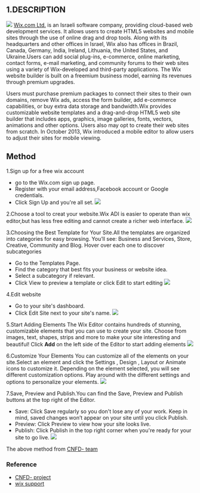 ## 1.DESCRIPTION

![](https://gitlab.com/picbed/bed/uploads/8877b2dc19a1b09395c2f0f49c93d779/wixlogo.png)
[Wix.com Ltd.](https://www.wix.com/)  is an Israeli software company, providing cloud-based web development services. It allows users to create HTML5 websites and mobile sites through the use of online drag and drop tools. Along with its headquarters and other offices in Israel, Wix also has offices in Brazil, Canada, Germany, India, Ireland, Lithuania, the United States, and Ukraine.Users can add social plug-ins, e-commerce, online marketing, contact forms, e-mail marketing, and community forums to their web sites using a variety of Wix-developed and third-party applications. The Wix website builder is built on a freemium business model, earning its revenues through premium upgrades.

Users must purchase premium packages to connect their sites to their own domains, remove Wix ads, access the form builder, add e-commerce capabilities, or buy extra data storage and bandwidth.Wix provides customizable website templates and a drag-and-drop HTML5 web site builder that includes apps, graphics, image galleries, fonts, vectors, animations and other options. Users also may opt to create their web sites from scratch. In October 2013, Wix introduced a mobile editor to allow users to adjust their sites for mobile viewing.

## Method

1.Sign up for a free wix account
* go to the Wix.com sign up page.
* Register with your email address,Facebook account or Google credentials.
* Click Sign Up and you're all set.
![](https://gitlab.com/picbed/bed/uploads/b783f7c8569b9c56376a375f4f8faa08/wix01.png)

2.Choose a tool to creat your website.Wix ADI is  easier to operate than wix editor,but has less free editing and cannot create a richer web interface.
![](https://gitlab.com/picbed/bed/uploads/6878484cb6e7606b78669178ccd8a541/wix02.png)

3.Choosing the Best Template for Your Site.All the templates are organized into categories for easy browsing. You’ll see: Business and Services, Store, Creative, Community and Blog. Hover over each one to discover subcategories
* Go to the Templates Page.
* Find the category that best fits your business or website idea.
* Select a subcategory if relevant.
* Click View to preview a template or click Edit to start editing
![](https://gitlab.com/picbed/bed/uploads/8ee714882d77f521d492e014170b8582/wix03.gif)

4.Edit website
* Go to your site's dashboard.
* Click Edit Site next to your site's name.
![](https://gitlab.com/picbed/bed/uploads/ae6f246b32fbc15898d0569eb579f160/wix04.webp)

5.Start Adding Elements
The Wix Editor contains hundreds of stunning, customizable elements that you can use to create your site. Choose from images, text, shapes, strips and more to make your site interesting and beautiful!
Click <b>Add</b> on the left side of the Editor to start adding elements
![](https://gitlab.com/picbed/bed/uploads/9a66c2f03769dcb8cf55e911c06bf69f/wix05.gif)

6.Customize Your Elements
You can customize all of the elements on your site.Select an element and click the Settings , Design , Layout   or Animate  icons to customize it. Depending on the element selected, you will see different customization options. Play around with the different settings and options to personalize your elements.
![](https://gitlab.com/picbed/bed/uploads/6e6ea92aae718d11923a3e9ff91abc86/wix06.png)

7.Save, Preview and Publish.You can find the Save, Preview and Publish buttons at the top right of the Editor.
* Save: Click Save regularly so you don't lose any of your work. Keep in mind, saved changes won’t appear on your site until you click Publish.
* Preview: Click Preview to view how your site looks live.
* Publish: Click Publish in the top right corner when you're ready for your site to go live.
![](https://gitlab.com/picbed/bed/uploads/924d5ed2e1820d6b570084d49157ef7e/wix07.png)

The above method from [CNFD- team](https://374737390.wixsite.com/my-site/%E5%89%AF%E6%9C%AC-arduino)
### Reference
* [CNFD- project](https://374737390.wixsite.com/my-site/%E5%89%AF%E6%9C%AC-arduino)
* [wix support](https://support.wix.com/en/?referral=HelpWidgetDashboard)